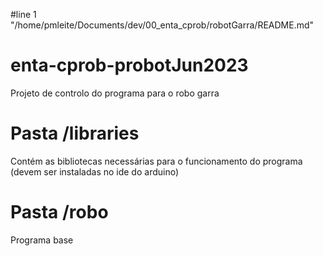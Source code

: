 #line 1 "/home/pmleite/Documents/dev/00_enta_cprob/robotGarra/README.md"
# enta-cprob-probotJun2023
Projeto de controlo do programa para o robo garra

# Pasta /libraries
Contém as bibliotecas necessárias para o funcionamento do programa (devem ser instaladas no ide do arduino)

# Pasta /robo
Programa base
